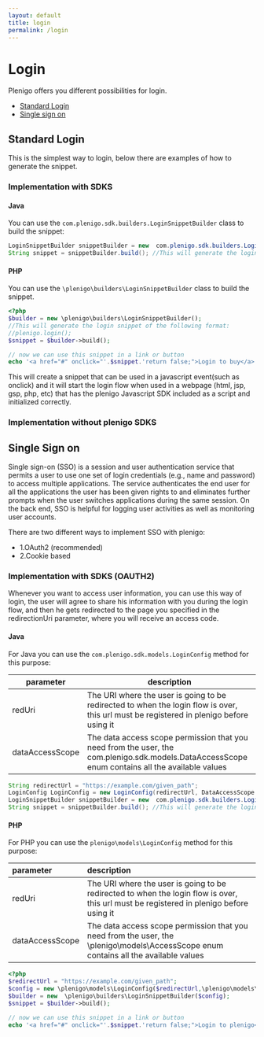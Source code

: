 ```yaml
---
layout: default
title: login
permalink: /login
---
```

# Login

Plenigo offers you different possibilities for login.

* [Standard Login](https://api.plenigo.com/#!/user/hasBoughtProduct)
* [Single sign on](https://api.plenigo.com/#!/user/hasBoughtProduct)

## Standard Login 

This is the simplest way to login, below there are examples of how to generate the snippet.

### Implementation with SDKS

#### Java

You can use the `com.plenigo.sdk.builders.LoginSnippetBuilder` class to build the snippet:

```java
LoginSnippetBuilder snippetBuilder = new  com.plenigo.sdk.builders.LoginSnippetBuilder();
String snippet = snippetBuilder.build(); //This will generate the login snippet of the following format: plenigo.login();
```
#### PHP

You can use the `\plenigo\builders\LoginSnippetBuilder` class to build the snippet.

```php
<?php
$builder = new \plenigo\builders\LoginSnippetBuilder();
//This will generate the login snippet of the following format:
//plenigo.login();
$snippet = $builder->build();

// now we can use this snippet in a link or button
echo '<a href="#" onclick="'.$snippet.'return false;">Login to buy</a>';
```

This will create a snippet that can be used in a javascript event(such as onclick) and it will start the login flow when used in a webpage (html, jsp, gsp, php, etc) that has the plenigo Javascript SDK included as a script and initialized correctly.

### Implementation without plenigo SDKS

## Single Sign on

Single sign-on (SSO) is a session and user authentication service that permits a user to use one set of login credentials (e.g., name and password) to access multiple applications. The service authenticates the end user for all the applications the user has been given rights to and eliminates further prompts when the user switches applications during the same session. On the back end, SSO is helpful for logging user activities as well as monitoring user accounts.

There are two different ways to implement SSO with plenigo:

* 1.OAuth2 (recommended)
* 2.Cookie based

### Implementation with SDKS (OAUTH2)

Whenever you want to access user information, you can use this way of login, the user will agree to share his information with you during the login flow, and then he gets redirected to the page you specified in the redirectionUri parameter, where you will receive an access code.

#### Java 

For Java you can use the `com.plenigo.sdk.models.LoginConfig` method for this purpose:

| parameter 	| description |
| ------------- | ----------- |
redUri 	        | The URI where the user is going to be redirected to when the login flow is over, this url must be registered in plenigo before using it |
dataAccessScope | The data access scope permission that you need from the user, the com.plenigo.sdk.models.DataAccessScope enum contains all the available values |

```java
String redirectUrl = "https://example.com/given_path";
LoginConfig LoginConfig = new LoginConfig(redirectUrl, DataAccessScope.PROFILE);
LoginSnippetBuilder snippetBuilder = new  com.plenigo.sdk.builders.LoginSnippetBuilder(LoginConfig);
String snippet = snippetBuilder.build(); //This will generate the login snippet of the following format: plenigo.login('VAL','VAL','VAL');
```
#### PHP

For PHP you can use the `plenigo\models\LoginConfig` method for this purpose:

|parameter|description|
|:--------|:----------|
|redUri|The URI where the user is going to be redirected to when the login flow is over, this url must be registered in plenigo before using it|
|dataAccessScope|The data access scope permission that you need from the user, the \plenigo\models\AccessScope enum contains all the available values|

```php
<?php
$redirectUrl = "https://example.com/given_path";
$config = new \plenigo\models\LoginConfig($redirectUrl,\plenigo\models\AccessScope::PROFILE);
$builder = new  \plenigo\builders\LoginSnippetBuilder($config);
$snippet = $builder->build();

// now we can use this snippet in a link or button
echo '<a href="#" onclick="'.$snippet.'return false;">Login to plenigo</a>';
```

